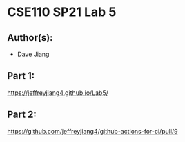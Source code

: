 # CSE110 SP21 Lab 5

## Author(s):
- Dave Jiang

## Part 1:

https://jeffreyjiang4.github.io/Lab5/

## Part 2:

https://github.com/jeffreyjiang4/github-actions-for-ci/pull/9